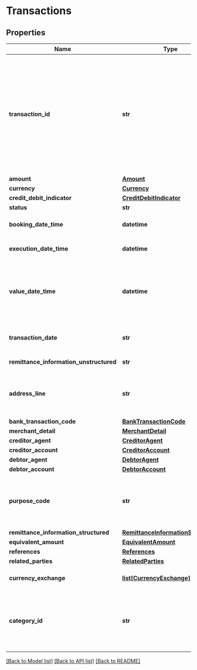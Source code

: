 # Transactions

## Properties
Name | Type | Description | Notes
------------ | ------------- | ------------- | -------------
**transaction_id** | **str** | Unique identification, as assigned by the first instructing agent, to unambiguously identify the transaction that is passed on, unchanged, throughout the entire interbank chain. Not provided by all ASPSPs.  The transaction identification can be used for reconciliation, tracking or to link tasks relating to the transaction on the interbank level.  | [optional] 
**amount** | [**Amount**](Amount.md) |  | 
**currency** | [**Currency**](Currency.md) |  | 
**credit_debit_indicator** | [**CreditDebitIndicator**](CreditDebitIndicator.md) |  | 
**status** | **str** | Type of transaction.  | 
**booking_date_time** | **datetime** | Booking date of the transaction on the account.  | 
**execution_date_time** | **datetime** | PSU Account transaction execution date.  | [optional] 
**value_date_time** | **datetime** | Date and time at which assets become available to the account owner in case of a credit entry, or cease to be available to the account owner in case of a debit entry.  | [optional] 
**transaction_date** | **str** | Indicates the date of the transaction. Date in ISO format yyyy -MM-dd.  | [optional] 
**remittance_information_unstructured** | **str** | Unstructured remittance information.  | [optional] 
**address_line** | **str** | Information that locates and identifies a specific address, as defined by postal services, that is presented in free format text.  | [optional] 
**bank_transaction_code** | [**BankTransactionCode**](BankTransactionCode.md) |  | [optional] 
**merchant_detail** | [**MerchantDetail**](MerchantDetail.md) |  | [optional] 
**creditor_agent** | [**CreditorAgent**](CreditorAgent.md) |  | [optional] 
**creditor_account** | [**CreditorAccount**](CreditorAccount.md) |  | [optional] 
**debtor_agent** | [**DebtorAgent**](DebtorAgent.md) |  | [optional] 
**debtor_account** | [**DebtorAccount**](DebtorAccount.md) |  | [optional] 
**purpose_code** | **str** | Specifies the external purpose code in the format of character string with a maximum length of 4 characters.  ISO 20022 ExternalPurpose1Code.  | [optional] 
**remittance_information_structured** | [**RemittanceInformationStructured**](RemittanceInformationStructured.md) |  | [optional] 
**equivalent_amount** | [**EquivalentAmount**](EquivalentAmount.md) |  | [optional] 
**references** | [**References**](References.md) |  | [optional] 
**related_parties** | [**RelatedParties**](RelatedParties.md) |  | [optional] 
**currency_exchange** | [**list[CurrencyExchange]**](CurrencyExchange.md) | Set of elements used to provide details on the currency exchange.  | [optional] 
**category_id** | **str** | Identification of the category associated with the transaction. This field is reserved for future use and will only be filled if an extended service is contracted.  | [optional] 

[[Back to Model list]](../README.md#documentation-for-models) [[Back to API list]](../README.md#documentation-for-api-endpoints) [[Back to README]](../README.md)

